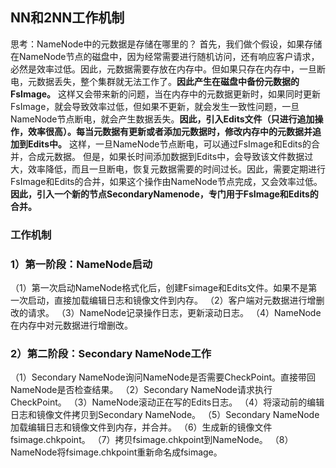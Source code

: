 ## NN和2NN工作机制
思考：NameNode中的元数据是存储在哪里的？
首先，我们做个假设，如果存储在NameNode节点的磁盘中，因为经常需要进行随机访问，还有响应客户请求，必然是效率过低。因此，元数据需要存放在内存中。但如果只存在内存中，一旦断电，元数据丢失，整个集群就无法工作了。**因此产生在磁盘中备份元数据的FsImage。**
这样又会带来新的问题，当在内存中的元数据更新时，如果同时更新FsImage，就会导致效率过低，但如果不更新，就会发生一致性问题，一旦NameNode节点断电，就会产生数据丢失。**因此，引入Edits文件（只进行追加操作，效率很高）。每当元数据有更新或者添加元数据时，修改内存中的元数据并追加到Edits中。** 这样，一旦NameNode节点断电，可以通过FsImage和Edits的合并，合成元数据。
但是，如果长时间添加数据到Edits中，会导致该文件数据过大，效率降低，而且一旦断电，恢复元数据需要的时间过长。因此，需要定期进行FsImage和Edits的合并，如果这个操作由NameNode节点完成，又会效率过低。**因此，引入一个新的节点SecondaryNamenode，专门用于FsImage和Edits的合并。**

### 工作机制



### 1）第一阶段：NameNode启动
（1）第一次启动NameNode格式化后，创建Fsimage和Edits文件。如果不是第一次启动，直接加载编辑日志和镜像文件到内存。
（2）客户端对元数据进行增删改的请求。
（3）NameNode记录操作日志，更新滚动日志。
（4）NameNode在内存中对元数据进行增删改。

### 2）第二阶段：Secondary NameNode工作
（1）Secondary NameNode询问NameNode是否需要CheckPoint。直接带回NameNode是否检查结果。
（2）Secondary NameNode请求执行CheckPoint。
（3）NameNode滚动正在写的Edits日志。
（4）将滚动前的编辑日志和镜像文件拷贝到Secondary NameNode。
（5）Secondary NameNode加载编辑日志和镜像文件到内存，并合并。
（6）生成新的镜像文件fsimage.chkpoint。
（7）拷贝fsimage.chkpoint到NameNode。
（8）NameNode将fsimage.chkpoint重新命名成fsimage。